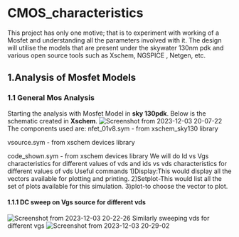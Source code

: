 # CMOS_characteristics
This project has only one motive; that is to experiment with working of a Mosfet and understanding all the parameters involved with it. The design will utilise the models that are present under the skywater 130nm pdk and various open source tools such as Xschem, NGSPICE , Netgen, etc.
## 1.Analysis of Mosfet Models
### 1.1 General Mos Analysis

Starting the analysis with Mosfet Model in **sky 130pdk**. Below is the schematic created in **Xschem**. 
![Screenshot from 2023-12-03 20-07-22](https://github.com/K-shejuti/CMOS_characteristics/assets/152790020/0aca716b-b369-4448-8ab6-b641680b5afe)
The components used are:
nfet_01v8.sym - from xschem_sky130 library

vsource.sym - from xschem devices library

code_shown.sym - from xschem devices library
We will do Id vs Vgs characteristics for different values of vds and ids vs vds characteristics for different values of vds
Useful commands
1)Display:This would display all the vectors available for plotting and printing.
2)Setplot-This would list all the set of plots available for this simulation.
3)plot-to choose the vector to plot.
#### 1.1.1 DC sweep on Vgs source for different vds
![Screenshot from 2023-12-03 20-22-26](https://github.com/K-shejuti/CMOS_characteristics/assets/152790020/77d1bf53-da39-4d5e-9a25-79c744d3508f)
Similarly sweeping vds for different vgs
![Screenshot from 2023-12-03 20-29-02](https://github.com/K-shejuti/CMOS_characteristics/assets/152790020/976b6118-d0b0-4480-b22e-79cd8e5cf60e)






